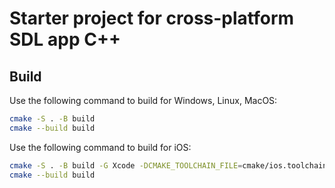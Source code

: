 # Starter project for cross-platform SDL app C++

## Build

Use the following command to build for Windows, Linux, MacOS:

```bash
cmake -S . -B build
cmake --build build
```

Use the following command to build for iOS:

```bash
cmake -S . -B build -G Xcode -DCMAKE_TOOLCHAIN_FILE=cmake/ios.toolchain.cmake -DPLATFORM=OS64COMBINED
cmake --build build
```
